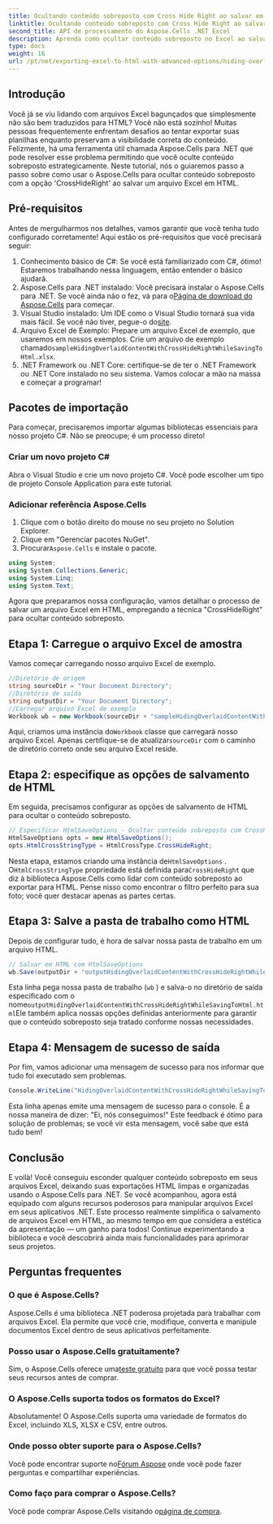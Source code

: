 ```yaml
---
title: Ocultando conteúdo sobreposto com Cross Hide Right ao salvar em HTML
linktitle: Ocultando conteúdo sobreposto com Cross Hide Right ao salvar em HTML
second_title: API de processamento do Aspose.Cells .NET Excel
description: Aprenda como ocultar conteúdo sobreposto no Excel ao salvar em HTML usando o Aspose.Cells para .NET neste guia abrangente.
type: docs
weight: 16
url: /pt/net/exporting-excel-to-html-with-advanced-options/hiding-overlaid-content-with-cross-hide-right/
---
```

## Introdução
Você já se viu lidando com arquivos Excel bagunçados que simplesmente não são bem traduzidos para HTML? Você não está sozinho! Muitas pessoas frequentemente enfrentam desafios ao tentar exportar suas planilhas enquanto preservam a visibilidade correta do conteúdo. Felizmente, há uma ferramenta útil chamada Aspose.Cells para .NET que pode resolver esse problema permitindo que você oculte conteúdo sobreposto estrategicamente. Neste tutorial, nós o guiaremos passo a passo sobre como usar o Aspose.Cells para ocultar conteúdo sobreposto com a opção 'CrossHideRight' ao salvar um arquivo Excel em HTML. 
## Pré-requisitos
Antes de mergulharmos nos detalhes, vamos garantir que você tenha tudo configurado corretamente! Aqui estão os pré-requisitos que você precisará seguir:
1. Conhecimento básico de C#: Se você está familiarizado com C#, ótimo! Estaremos trabalhando nessa linguagem, então entender o básico ajudará.
2.  Aspose.Cells para .NET instalado: Você precisará instalar o Aspose.Cells para .NET. Se você ainda não o fez, vá para o[Página de download do Aspose.Cells](https://releases.aspose.com/cells/net/) para começar.
3. Visual Studio instalado: Um IDE como o Visual Studio tornará sua vida mais fácil. Se você não tiver, pegue-o do[site](https://visualstudio.microsoft.com/).
4.  Arquivo Excel de Exemplo: Prepare um arquivo Excel de exemplo, que usaremos em nossos exemplos. Crie um arquivo de exemplo chamado`sampleHidingOverlaidContentWithCrossHideRightWhileSavingToHtml.xlsx`.
5. .NET Framework ou .NET Core: certifique-se de ter o .NET Framework ou .NET Core instalado no seu sistema.
Vamos colocar a mão na massa e começar a programar! 
## Pacotes de importação
Para começar, precisaremos importar algumas bibliotecas essenciais para nosso projeto C#. Não se preocupe; é um processo direto!
### Criar um novo projeto C#
Abra o Visual Studio e crie um novo projeto C#. Você pode escolher um tipo de projeto Console Application para este tutorial.
### Adicionar referência Aspose.Cells
1. Clique com o botão direito do mouse no seu projeto no Solution Explorer.
2. Clique em "Gerenciar pacotes NuGet".
3.  Procurar`Aspose.Cells` e instale o pacote.
```csharp
using System;
using System.Collections.Generic;
using System.Linq;
using System.Text;
```

Agora que preparamos nossa configuração, vamos detalhar o processo de salvar um arquivo Excel em HTML, empregando a técnica "CrossHideRight" para ocultar conteúdo sobreposto.
## Etapa 1: Carregue o arquivo Excel de amostra
Vamos começar carregando nosso arquivo Excel de exemplo.
```csharp
//Diretório de origem
string sourceDir = "Your Document Directory";
//Diretório de saída
string outputDir = "Your Document Directory";
//Carregar arquivo Excel de exemplo
Workbook wb = new Workbook(sourceDir + "sampleHidingOverlaidContentWithCrossHideRightWhileSavingToHtml.xlsx");
```
 Aqui, criamos uma instância do`Workbook` classe que carregará nosso arquivo Excel. Apenas certifique-se de atualizar`sourceDir` com o caminho de diretório correto onde seu arquivo Excel reside. 
## Etapa 2: especifique as opções de salvamento de HTML
Em seguida, precisamos configurar as opções de salvamento de HTML para ocultar o conteúdo sobreposto.
```csharp
// Especificar HtmlSaveOptions - Ocultar conteúdo sobreposto com CrossHideRight ao salvar em Html
HtmlSaveOptions opts = new HtmlSaveOptions();
opts.HtmlCrossStringType = HtmlCrossType.CrossHideRight;
```
 Nesta etapa, estamos criando uma instância de`HtmlSaveOptions` . O`HtmlCrossStringType` propriedade está definida para`CrossHideRight` que diz à biblioteca Aspose.Cells como lidar com conteúdo sobreposto ao exportar para HTML. Pense nisso como encontrar o filtro perfeito para sua foto; você quer destacar apenas as partes certas.
## Etapa 3: Salve a pasta de trabalho como HTML
Depois de configurar tudo, é hora de salvar nossa pasta de trabalho em um arquivo HTML.
```csharp
// Salvar em HTML com HtmlSaveOptions
wb.Save(outputDir + "outputHidingOverlaidContentWithCrossHideRightWhileSavingToHtml.html", opts);
```
Esta linha pega nossa pasta de trabalho (`wb` ) e salva-o no diretório de saída especificado com o nome`outputHidingOverlaidContentWithCrossHideRightWhileSavingToHtml.html`Ele também aplica nossas opções definidas anteriormente para garantir que o conteúdo sobreposto seja tratado conforme nossas necessidades.
## Etapa 4: Mensagem de sucesso de saída
Por fim, vamos adicionar uma mensagem de sucesso para nos informar que tudo foi executado sem problemas.
```csharp
Console.WriteLine("HidingOverlaidContentWithCrossHideRightWhileSavingToHtml executed successfully.");
```
Esta linha apenas emite uma mensagem de sucesso para o console. É a nossa maneira de dizer: "Ei, nós conseguimos!" Este feedback é ótimo para solução de problemas; se você vir esta mensagem, você sabe que está tudo bem!

## Conclusão
E voilà! Você conseguiu esconder qualquer conteúdo sobreposto em seus arquivos Excel, deixando suas exportações HTML limpas e organizadas usando o Aspose.Cells para .NET. Se você acompanhou, agora está equipado com alguns recursos poderosos para manipular arquivos Excel em seus aplicativos .NET. 
Este processo realmente simplifica o salvamento de arquivos Excel em HTML, ao mesmo tempo em que considera a estética da apresentação — um ganho para todos! Continue experimentando a biblioteca e você descobrirá ainda mais funcionalidades para aprimorar seus projetos.
## Perguntas frequentes
### O que é Aspose.Cells?
Aspose.Cells é uma biblioteca .NET poderosa projetada para trabalhar com arquivos Excel. Ela permite que você crie, modifique, converta e manipule documentos Excel dentro de seus aplicativos perfeitamente.
### Posso usar o Aspose.Cells gratuitamente?
 Sim, o Aspose.Cells oferece uma[teste gratuito](https://releases.aspose.com/) para que você possa testar seus recursos antes de comprar.
### O Aspose.Cells suporta todos os formatos do Excel?
Absolutamente! O Aspose.Cells suporta uma variedade de formatos do Excel, incluindo XLS, XLSX e CSV, entre outros.
### Onde posso obter suporte para o Aspose.Cells?
 Você pode encontrar suporte no[Fórum Aspose](https://forum.aspose.com/c/cells/9) onde você pode fazer perguntas e compartilhar experiências.
### Como faço para comprar o Aspose.Cells?
 Você pode comprar Aspose.Cells visitando o[página de compra](https://purchase.aspose.com/buy).